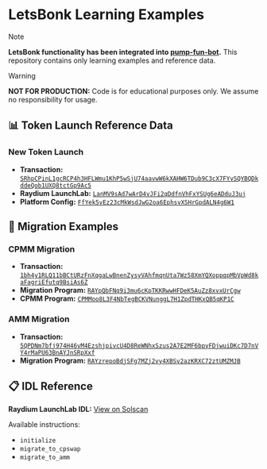 # LetsBonk Learning Examples

> [!NOTE]
> **LetsBonk functionality has been integrated into [pump-fun-bot](https://github.com/chainstacklabs/pump-fun-bot).** This repository contains only learning examples and reference data.

> [!WARNING]
> **NOT FOR PRODUCTION:** Code is for educational purposes only. We assume no responsibility for usage.

## 📊 Token Launch Reference Data

### New Token Launch
- **Transaction:** [`SRhpCPinL1gcRCP4h3HFLWmu1KhP5wSjU74aavwW6kXAHW6TDub9C3cX7FYvSQYBQDkddeQob1UXQ8tctGp9Ac5`](https://solscan.io/tx/SRhpCPinL1gcRCP4h3HFLWmu1KhP5wSjU74aavwW6kXAHW6TDub9C3cX7FYvSQYBQDkddeQob1UXQ8tctGp9Ac5)
- **Raydium LaunchLab:** [`LanMV9sAd7wArD4vJFi2qDdfnVhFxYSUg6eADduJ3uj`](https://solscan.io/account/LanMV9sAd7wArD4vJFi2qDdfnVhFxYSUg6eADduJ3uj)
- **Platform Config:** [`FfYek5vEz23cMkWsdJwG2oa6EphsvXSHrGpdALN4g6W1`](https://solscan.io/account/FfYek5vEz23cMkWsdJwG2oa6EphsvXSHrGpdALN4g6W1)

## 🔄 Migration Examples

### CPMM Migration
- **Transaction:** [`1bh4y1RLQ11bBCtURzFnXqgaLwBnenZysyVAhfmqnUta7Wz58XmYQXoppqpMbVpWd8kaFagriEfutq9BsiAs6Z`](https://solscan.io/tx/1bh4y1RLQ11bBCtURzFnXqgaLwBnenZysyVAhfmqnUta7Wz58XmYQXoppqpMbVpWd8kaFagriEfutq9BsiAs6Z)
- **Migration Program:** [`RAYpQbFNq9i3mu6cKpTKKRwwHFDeK5AuZz8xvxUrCgw`](https://solscan.io/account/RAYpQbFNq9i3mu6cKpTKKRwwHFDeK5AuZz8xvxUrCgw)
- **CPMM Program:** [`CPMMoo8L3F4NbTegBCKVNunggL7H1ZpdTHKxQB5qKP1C`](https://solscan.io/account/CPMMoo8L3F4NbTegBCKVNunggL7H1ZpdTHKxQB5qKP1C)

### AMM Migration
- **Transaction:** [`5QPDNm7bfj974H46yM4EzshjpivcU4D8ReWNhxSzus2A7E2MF6bpyFDjwuiDKc7D7nVY4rMaPU63BnAYJnSRpXxf`](https://solscan.io/tx/5QPDNm7bfj974H46yM4EzshjpivcU4D8ReWNhxSzus2A7E2MF6bpyFDjwuiDKc7D7nVY4rMaPU63BnAYJnSRpXxf)
- **Migration Program:** [`RAYzrepoBdjSFg7MZj2vy4XBSv2azKRXC72ztUMZMJB`](https://solscan.io/account/RAYzrepoBdjSFg7MZj2vy4XBSv2azKRXC72ztUMZMJB)

## 📋 IDL Reference

**Raydium LaunchLab IDL:** [View on Solscan](https://solscan.io/account/LanMV9sAd7wArD4vJFi2qDdfnVhFxYSUg6eADduJ3uj#anchorProgramIdl)

Available instructions:
- `initialize`
- `migrate_to_cpswap`
- `migrate_to_amm`
